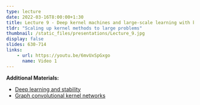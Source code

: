 ```yaml
---
type: lecture
date: 2022-03-16T8:00:00+1:30
title: Lecture 9 - Deep kernel machines and large-scale learning with kernels
tldr: "Scaling up kernel methods to large problems"
thumbnail: /static_files/presentations/Lecture_9.jpg
display: false
slides: 630-714
links: 
    - url: https://youtu.be/6mvUxSpGxgo
      name: Video 1
---
```

**Additional Materials:**
- [Deep learning and stability](https://youtu.be/ois8qSzDzr0)
- [Graph convolutional kernel networks](https://youtu.be/ja8nVyqEzN0)

